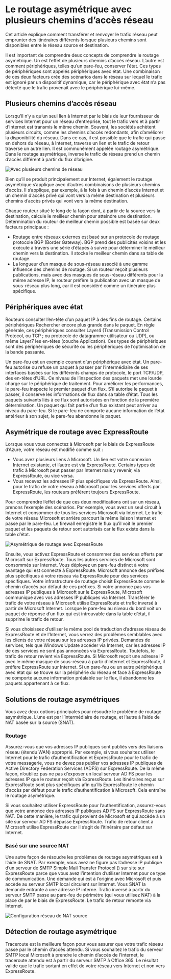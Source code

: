 <properties
   pageTitle="Routage asymétrique | Microsoft Azure"
   description="Cet article vous guide à travers les problèmes que client risque d’être confrontée routage asymétrique dans un réseau qui comporte plusieurs liens vers une destination."
   documentationCenter="na"
   services="expressroute"
   authors="osamazia"
   manager="carmonm"
   editor=""/>
<tags
   ms.service="expressroute"
   ms.devlang="na"
   ms.topic="get-started-article"
   ms.tgt_pltfrm="na"
   ms.workload="infrastructure-services"
   ms.date="10/10/2016"
   ms.author="osamazia"/>

# <a name="asymmetric-routing-with-multiple-network-paths"></a>Le routage asymétrique avec plusieurs chemins d’accès réseau

Cet article explique comment transférer et renvoyer le trafic réseau peut emprunter des itinéraires différents lorsque plusieurs chemins sont disponibles entre le réseau source et destination.

Il est important de comprendre deux concepts de comprendre le routage asymétrique. Un est l’effet de plusieurs chemins d’accès réseau. L’autre est comment périphériques, telles qu’un pare-feu, conserver l’état. Ces types de périphériques sont appelés périphériques avec état. Une combinaison de ces deux facteurs crée des scénarios dans le réseau sur lequel le trafic est ignoré par un dispositif dynamique, car le périphérique avec état n’a pas détecté que le trafic provenait avec le périphérique lui-même.

## <a name="multiple-network-paths"></a>Plusieurs chemins d’accès réseau

Lorsqu’il n’y a qu’un seul lien à Internet par le biais de leur fournisseur de services Internet pour un réseau d’entreprise, tout le trafic vers et à partir d’Internet est transmis le même chemin. Souvent, les sociétés achètent plusieurs circuits, comme les chemins d’accès redondants, afin d’améliorer la disponibilité du réseau. Dans ce cas, il est possible que le trafic qui passe en dehors du réseau, à Internet, traverse un lien et le trafic de retour traverse un autre lien. Il est communément appelée routage asymétrique. Dans le routage asymétrique, inverse le trafic de réseau prend un chemin d’accès différent à partir du flux d’origine.

![Avec plusieurs chemins de réseau](./media/expressroute-asymmetric-routing/AsymmetricRouting3.png)

Bien qu’il se produit principalement sur Internet, également le routage asymétrique s’applique avec d’autres combinaisons de plusieurs chemins d’accès. Il s’applique, par exemple, à la fois à un chemin d’accès Internet et un chemin d’accès privé qui vont vers la même destination et plusieurs chemins d’accès privés qui vont vers la même destination.

Chaque routeur situé le long de la façon dont, à partir de la source vers la destination, calcule le meilleur chemin pour atteindre une destination. Détermination du routeur de meilleur chemin possible est basée sur deux facteurs principaux :

-   Routage entre réseaux externes est basé sur un protocole de routage protocole BGP (Border Gateway). BGP prend des publicités voisins et les exécute à travers une série d’étapes à suivre pour déterminer le meilleur chemin vers la destination. Il stocke le meilleur chemin dans sa table de routage.
-   La longueur d’un masque de sous-réseau associé à une gamme influence des chemins de routage. Si un routeur reçoit plusieurs publications, mais avec des masques de sous-réseau différents pour la même adresse IP, le routeur préfère la publication avec un masque de sous-réseau plus long, car il est considéré comme un itinéraire plus spécifique.

## <a name="stateful-devices"></a>Périphériques avec état

Routeurs consulter l’en-tête d’un paquet IP à des fins de routage. Certains périphériques Rechercher encore plus grande dans le paquet. En règle générale, ces périphériques consulter Layer4 (Transmission Control Protocol, ou TCP ; ou protocole de datagramme utilisateur ou UDP), ou même Layer7 les en-têtes (couche Application). Ces types de périphériques sont des périphériques de sécurité ou les périphériques de l’optimisation de la bande passante. 

Un pare-feu est un exemple courant d’un périphérique avec état. Un pare-feu autorise ou refuse un paquet à passer par l’intermédiaire de ses interfaces basées sur les différents champs de protocole, le port TCP/UDP, des en-têtes d’URL. Ce niveau de l’inspection des paquets met une lourde charge sur le périphérique de traitement. Pour améliorer les performances, le pare-feu inspecte le premier paquet d’un flux. S’il autorise le paquet à passer, il conserve les informations de flux dans sa table d’état. Tous les paquets suivants liés à ce flux sont autorisées en fonction de la première détermination. Un paquet qui fait partie d’un flux existant peut arriver au niveau du pare-feu. Si le pare-feu ne comporte aucune information de l’état antérieur à son sujet, le pare-feu abandonne le paquet.

## <a name="asymmetric-routing-with-expressroute"></a>Asymétrique de routage avec ExpressRoute

Lorsque vous vous connectez à Microsoft par le biais de ExpressRoute d’Azure, votre réseau est modifié comme suit :

-   Vous avez plusieurs liens à Microsoft. Un lien est votre connexion Internet existante, et l’autre est via ExpressRoute. Certains types de trafic à Microsoft peut passer par Internet mais y revenir, via ExpressRoute, ou vice versa.
-   Vous recevez les adresses IP plus spécifiques via ExpressRoute. Ainsi, pour le trafic de votre réseau à Microsoft pour les services offerts par ExpressRoute, les routeurs préfèrent toujours ExpressRoute.

Pour comprendre l’effet de que ces deux modifications ont sur un réseau, prenons l’exemple des scénarios. Par exemple, vous avez un seul circuit à Internet et consommer de tous les services Microsoft via Internet. Le trafic de votre réseau Microsoft et arrière parcourt la même liaison Internet et passe par le pare-feu. Le firewall enregistre le flux qu’il voit le premier paquet et les paquets de retour sont autorisés car le flux existe dans la table d’état.

![Asymétrique de routage avec ExpressRoute](./media/expressroute-asymmetric-routing/AsymmetricRouting1.png)


Ensuite, vous activez ExpressRoute et consommer des services offerts par Microsoft sur ExpressRoute. Tous les autres services de Microsoft sont consommés sur Internet. Vous déployez un pare-feu distinct à votre avantage qui est connecté à ExpressRoute. Microsoft annonce des préfixes plus spécifiques à votre réseau via ExpressRoute pour des services spécifiques. Votre infrastructure de routage choisit ExpressRoute comme le chemin d’accès par défaut de ces préfixes. Si votre annonce pas vos adresses IP publiques à Microsoft sur le ExpressRoute, Microsoft communique avec vos adresses IP publiques via Internet. Transférer le trafic de votre réseau à Microsoft utilise ExpressRoute et trafic inversé à partir de Microsoft Internet. Lorsque le pare-feu au niveau du bord voit un paquet de réponse d’un flux qui est introuvable dans la table d’état, il supprime le trafic de retour.

Si vous choisissez d’utiliser le même pool de traduction d’adresse réseau de ExpressRoute et de l’Internet, vous verrez des problèmes semblables avec les clients de votre réseau sur les adresses IP privées. Demandes de services, tels que Windows Update accéder via Internet, car les adresses IP de ces services ne sont pas annoncées via ExpressRoute. Toutefois, le trafic de retour revient via ExpressRoute. Si Microsoft reçoit une adresse IP avec le même masque de sous-réseau à partir d’Internet et ExpressRoute, il préfère ExpressRoute sur Internet. Si un pare-feu ou un autre périphérique avec état qui se trouve sur la périphérie du réseau et face à ExpressRoute ne comporte aucune information préalable sur le flux, il abandonne les paquets appartenant à ce flux.

## <a name="asymmetric-routing-solutions"></a>Solutions de routage asymétriques

Vous avez deux options principales pour résoudre le problème de routage asymétrique. L’une est par l’intermédiaire de routage, et l’autre à l’aide de NAT basée sur la source (SNAT).

### <a name="routing"></a>Routage

Assurez-vous que vos adresses IP publiques sont publiés vers des liaisons réseau (étendu WAN) approprié. Par exemple, si vous souhaitez utiliser Internet pour le trafic d’authentification et ExpressRoute pour le trafic de votre messagerie, vous ne devez pas publier vos adresses IP publiques de Active Directory Federation Services (ADFS) sur ExpressRoute. De la même façon, n’oubliez pas ne pas d’exposer un local serveur AD FS pour les adresses IP que le routeur reçoit via ExpressRoute. Les itinéraires reçus sur ExpressRoute sont plus spécifiques afin qu’ils ExpressRoute le chemin d’accès par défaut pour le trafic d’authentification à Microsoft. Cela entraîne le routage asymétrique.

Si vous souhaitez utiliser ExpressRoute pour l’authentification, assurez-vous que votre annonce des adresses IP publiques AD FS sur ExpressRoute sans NAT. De cette manière, le trafic qui provient de Microsoft et qui accède à un site sur serveur AD FS dépasse ExpressRoute. Trafic de retour client à Microsoft utilise ExpressRoute car il s’agit de l’itinéraire par défaut sur Internet.

### <a name="source-based-nat"></a>Basé sur une source NAT

Une autre façon de résoudre les problèmes de routage asymétriques est à l’aide de SNAT. Par exemple, vous avez ne figure pas l’adresse IP publique d’un serveur de SMTP Simple Mail Transfer Protocol () sur site sur ExpressRoute parce que vous avez l’intention d’utiliser Internet pour ce type de communication. Une demande qui est à l’origine avec Microsoft et puis accède au serveur SMTP local circulent sur Internet. Vous SNAT la demande entrante à une adresse IP interne. Trafic inversé à partir du serveur SMTP passe au pare-feu de périmètre (qui vous utilisez NAT) à la place de par le biais de ExpressRoute. Le trafic de retour remonte via Internet.


![Configuration réseau de NAT source](./media/expressroute-asymmetric-routing/AsymmetricRouting2.png)

## <a name="asymmetric-routing-detection"></a>Détection de routage asymétrique

Traceroute est la meilleure façon pour vous assurer que votre trafic réseau passe par le chemin d’accès attendu. Si vous souhaitez le trafic du serveur SMTP local Microsoft à prendre le chemin d’accès de l’Internet, le traceroute attendu est à partir du serveur SMTP à Office 365. Le résultat valide que le trafic sortant en effet de votre réseau vers Internet et non vers ExpressRoute.
